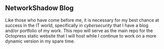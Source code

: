 ## NetworkShadow Blog

Like those who have come before me, it is necessary for my best chance at success in the IT world, specifically in *cybersecurity* that I have a blog and/or portfolio of my work. This repo will serve as the main repo for the Octopress static website that I will host while I continue to work on a more dynamic version in my spare time.


